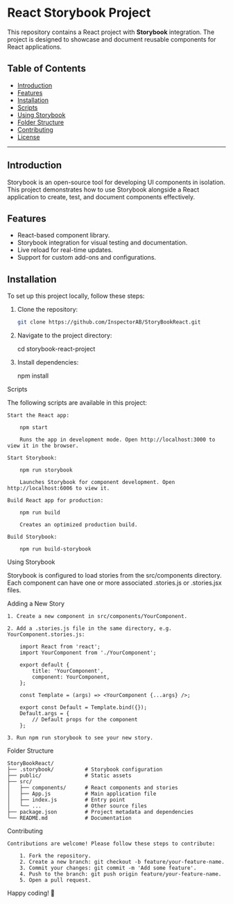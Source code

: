 # React Storybook Project

This repository contains a React project with **Storybook** integration. The project is designed to showcase and document reusable components for React applications.

## Table of Contents

- [Introduction](#introduction)
- [Features](#features)
- [Installation](#installation)
- [Scripts](#scripts)
- [Using Storybook](#using-storybook)
- [Folder Structure](#folder-structure)
- [Contributing](#contributing)
- [License](#license)

---

## Introduction

Storybook is an open-source tool for developing UI components in isolation. This project demonstrates how to use Storybook alongside a React application to create, test, and document components effectively.

## Features

- React-based component library.
- Storybook integration for visual testing and documentation.
- Live reload for real-time updates.
- Support for custom add-ons and configurations.

## Installation

To set up this project locally, follow these steps:

1. Clone the repository:
   ```bash
   git clone https://github.com/InspectorAB/StoryBookReact.git

2. Navigate to the project directory:

   cd storybook-react-project

3. Install dependencies:

   npm install

Scripts

The following scripts are available in this project:

    Start the React app:

        npm start

        Runs the app in development mode. Open http://localhost:3000 to view it in the browser.

    Start Storybook:

        npm run storybook

        Launches Storybook for component development. Open http://localhost:6006 to view it.

    Build React app for production:

        npm run build

        Creates an optimized production build.

    Build Storybook:

        npm run build-storybook

Using Storybook

Storybook is configured to load stories from the src/components directory. Each component can have one or more associated .stories.js or .stories.jsx files.

Adding a New Story

    1. Create a new component in src/components/YourComponent.

    2. Add a .stories.js file in the same directory, e.g. YourComponent.stories.js:

        import React from 'react';
        import YourComponent from './YourComponent';

        export default {
            title: 'YourComponent',
            component: YourComponent,
        };

        const Template = (args) => <YourComponent {...args} />;

        export const Default = Template.bind({});
        Default.args = {
            // Default props for the component
        };
    
    3. Run npm run storybook to see your new story.

Folder Structure

    StoryBookReact/
    ├── .storybook/          # Storybook configuration
    ├── public/              # Static assets
    ├── src/
    │   ├── components/      # React components and stories
    │   ├── App.js           # Main application file
    │   ├── index.js         # Entry point
    │   └── ...              # Other source files
    ├── package.json         # Project metadata and dependencies
    └── README.md            # Documentation

Contributing

    Contributions are welcome! Please follow these steps to contribute:

        1. Fork the repository.
        2. Create a new branch: git checkout -b feature/your-feature-name.
        3. Commit your changes: git commit -m 'Add some feature'.
        4. Push to the branch: git push origin feature/your-feature-name.
        5. Open a pull request.

Happy coding! 🎉